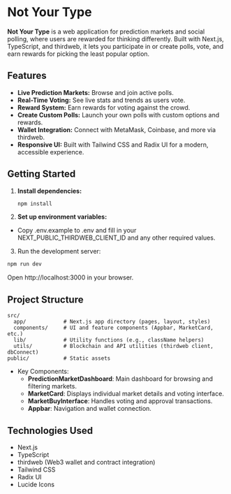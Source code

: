 # Not Your Type

**Not Your Type** is a web application for prediction markets and social polling, where users are rewarded for thinking differently. Built with Next.js, TypeScript, and thirdweb, it lets you participate in or create polls, vote, and earn rewards for picking the least popular option.

## Features

- **Live Prediction Markets:** Browse and join active polls.
- **Real-Time Voting:** See live stats and trends as users vote.
- **Reward System:** Earn rewards for voting against the crowd.
- **Create Custom Polls:** Launch your own polls with custom options and rewards.
- **Wallet Integration:** Connect with MetaMask, Coinbase, and more via thirdweb.
- **Responsive UI:** Built with Tailwind CSS and Radix UI for a modern, accessible experience.

## Getting Started

1. **Install dependencies:**
   ```sh
   npm install
   ```
2. **Set up environment variables:**

- Copy .env.example to .env and fill in your NEXT_PUBLIC_THIRDWEB_CLIENT_ID and any other required values.

3. Run the development server:

```bash
npm run dev
```

Open http://localhost:3000 in your browser.

## Project Structure

```
src/
  app/            # Next.js app directory (pages, layout, styles)
  components/     # UI and feature components (Appbar, MarketCard, etc.)
  lib/            # Utility functions (e.g., className helpers)
  utils/          # Blockchain and API utilities (thirdweb client, dbConnect)
public/           # Static assets
```

- Key Components:
  - **PredictionMarketDashboard**: Main dashboard for browsing and filtering markets.
  - **MarketCard**: Displays individual market details and voting interface.
  - **MarketBuyInterface**: Handles voting and approval transactions.
  - **Appbar**: Navigation and wallet connection.

## Technologies Used

- Next.js
- TypeScript
- thirdweb (Web3 wallet and contract integration)
- Tailwind CSS
- Radix UI
- Lucide Icons
